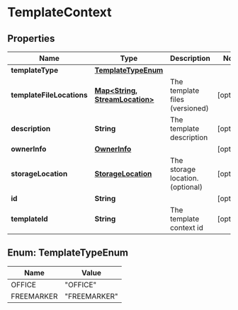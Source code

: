 
# TemplateContext

## Properties
Name | Type | Description | Notes
------------ | ------------- | ------------- | -------------
**templateType** | [**TemplateTypeEnum**](#TemplateTypeEnum) |  | 
**templateFileLocations** | [**Map&lt;String, StreamLocation&gt;**](StreamLocation.md) | The template files (versioned) |  [optional]
**description** | **String** | The template description |  [optional]
**ownerInfo** | [**OwnerInfo**](OwnerInfo.md) |  |  [optional]
**storageLocation** | [**StorageLocation**](StorageLocation.md) | The storage location. (optional) |  [optional]
**id** | **String** |  |  [optional]
**templateId** | **String** | The template context id |  [optional]


<a name="TemplateTypeEnum"></a>
## Enum: TemplateTypeEnum
Name | Value
---- | -----
OFFICE | &quot;OFFICE&quot;
FREEMARKER | &quot;FREEMARKER&quot;



